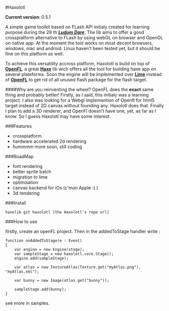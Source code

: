 #Haxolotl

**Current version**: 0.5.1

A simple game toolkit based on FLash API initialy created for learning purpose during the 28 th [**_Ludum Dare_**](http://www.ludumdare.com).
The lib aims to offer a good crossplatform alternative to FLash by using webGL on browser and OpenGL on native app.
At the moment the tool works on most decent browsers, windows, mac and android. Linux haven't been tested yet, but it should be fine on this platform as well.

To achieve this versatility accross platform, Haxolotl is build on top of [**OpenFL**][OpenFL], a great [**Haxe**](http://www.haxe.org) lib wich offers all the tool for building haxe app on several plateforms.
Soon the engine will be implemented over [**Lime**][Lime] instead of [**OpenFL**][OpenFL] to get rid of all unused flash package for the flash target.

####Why are you reinventing the wheel? OpenFL does the **exact** same thing and probably better!
Firstly, as I said, this initialy was a learning project. I also was looking for a Webgl implemention of Openfl for html5 target instead of 2D canvas without founding any. Haxolotl does that. Finally I plan to add a 3D renderer, and OpenFl doesn't have one, yet, as far as I know. So I guess Haxolotl may have some interest.


[OpenFL]: https://github.com/openfl/openfl
[Lime]: https://github.com/openfl/lime

###Features

- crossplatform
- hardware accelerated 2d rendering
- _hummmm_ more soon, still coding

###RoadMap

- font rendering
- better sprite batch 
- migration to lime
- optimisation
- canvas backend for iOs (c'mon Apple :( )
- 3d rendering 

###Install 

	haxelib git haxolotl [the Haxolotl's repo url]

###How to use 

firstly, create an openFL project.
Then in the addedToStage handler write :

	function onAddedToStage(e : Event)
	{
		var engine = new Engine(stage);
		var sampleStage = new haxolotl.core.Stage();
		engine.add(sampleStage);
		
		var atlas = new TextureAtlas(Texture.get("myAtlas.png"), "myAtlas.xml");
		
		var bunny = new Image(atlas.get("bunny"));
		
		sampleStage.add(bunny);
	}


see more in samples.